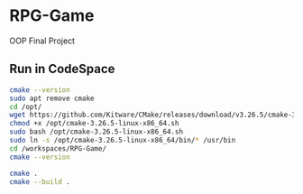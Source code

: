 # RPG-Game

OOP Final Project

## Run in CodeSpace

```bash
cmake --version
sudo apt remove cmake
cd /opt/
wget https://github.com/Kitware/CMake/releases/download/v3.26.5/cmake-3.26.5-linux-x86_64.sh
chmod +x /opt/cmake-3.26.5-linux-x86_64.sh
sudo bash /opt/cmake-3.26.5-linux-x86_64.sh
sudo ln -s /opt/cmake-3.26.5-linux-x86_64/bin/* /usr/bin
cd /workspaces/RPG-Game/
cmake --version

cmake .
cmake --build .
```
